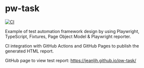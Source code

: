 # pw-task

[![CI](https://github.com/jeanljh/pw-task/actions/workflows/main.yml/badge.svg)](https://github.com/jeanljh/pw-task/actions/workflows/main.yml)

Example of test automation framework design by using Playwright, TypeScript, Fixtures, Page Object Model & Playwright reporter.

CI integration with GitHub Actions and GitHub Pages to publish the generated HTML report.

GitHub page to view test report: https://jeanljh.github.io/pw-task/

